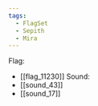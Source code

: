 ```yaml
---
tags:
  - FlagSet
  - Sepith
  - Mira
---
```

Flag:
- [[flag_11230]]
Sound:
- [[sound_43]]
- [[sound_17]]

